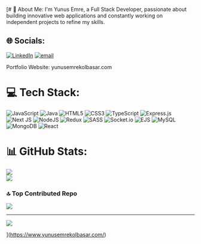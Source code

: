 [# 💫 About Me:
I'm Yunus Emre, a Full Stack Developer, passionate about building innovative web applications and constantly working on independent projects to refine my skills.


## 🌐 Socials:
[![LinkedIn](https://img.shields.io/badge/LinkedIn-%230077B5.svg?logo=linkedin&logoColor=white)](https://linkedin.com/in/https://www.linkedin.com/in/yunusemrekolbasar/) [![email](https://img.shields.io/badge/Email-D14836?logo=gmail&logoColor=white)](mailto:yunuskolbasar@gmail.com) 

Portfolio Website: yunusemrekolbasar.com
# 💻 Tech Stack:
![JavaScript](https://img.shields.io/badge/javascript-%23323330.svg?style=for-the-badge&logo=javascript&logoColor=%23F7DF1E) ![Java](https://img.shields.io/badge/java-%23ED8B00.svg?style=for-the-badge&logo=openjdk&logoColor=white) ![HTML5](https://img.shields.io/badge/html5-%23E34F26.svg?style=for-the-badge&logo=html5&logoColor=white) ![CSS3](https://img.shields.io/badge/css3-%231572B6.svg?style=for-the-badge&logo=css3&logoColor=white) ![TypeScript](https://img.shields.io/badge/typescript-%23007ACC.svg?style=for-the-badge&logo=typescript&logoColor=white) ![Express.js](https://img.shields.io/badge/express.js-%23404d59.svg?style=for-the-badge&logo=express&logoColor=%2361DAFB) ![Next JS](https://img.shields.io/badge/Next-black?style=for-the-badge&logo=next.js&logoColor=white) ![NodeJS](https://img.shields.io/badge/node.js-6DA55F?style=for-the-badge&logo=node.js&logoColor=white) ![Redux](https://img.shields.io/badge/redux-%23593d88.svg?style=for-the-badge&logo=redux&logoColor=white) ![SASS](https://img.shields.io/badge/SASS-hotpink.svg?style=for-the-badge&logo=SASS&logoColor=white) ![Socket.io](https://img.shields.io/badge/Socket.io-black?style=for-the-badge&logo=socket.io&badgeColor=010101) ![EJS](https://img.shields.io/badge/ejs-%23B4CA65.svg?style=for-the-badge&logo=ejs&logoColor=black) ![MySQL](https://img.shields.io/badge/mysql-4479A1.svg?style=for-the-badge&logo=mysql&logoColor=white) ![MongoDB](https://img.shields.io/badge/MongoDB-%234ea94b.svg?style=for-the-badge&logo=mongodb&logoColor=white) ![React](https://img.shields.io/badge/react-%2320232a.svg?style=for-the-badge&logo=react&logoColor=%2361DAFB)
# 📊 GitHub Stats:
 
![](https://nirzak-streak-stats.vercel.app/?user=yunuskolbasar&theme=dark&hide_border=false)<br/>
![](https://github-readme-stats.vercel.app/api/top-langs/?username=yunuskolbasar&theme=dark&hide_border=false&include_all_commits=true&count_private=false&layout=compact)

### 🔝 Top Contributed Repo
![](https://github-contributor-stats.vercel.app/api?username=yunuskolbasar&limit=5&theme=dark&combine_all_yearly_contributions=true)

---
[![](https://visitcount.itsvg.in/api?id=yunuskolbasar&icon=0&color=0)](https://visitcount.itsvg.in)

<!-- Proudly created with GPRM ( https://gprm.itsvg.in ) -->
](https://www.yunusemrekolbasar.com/)
